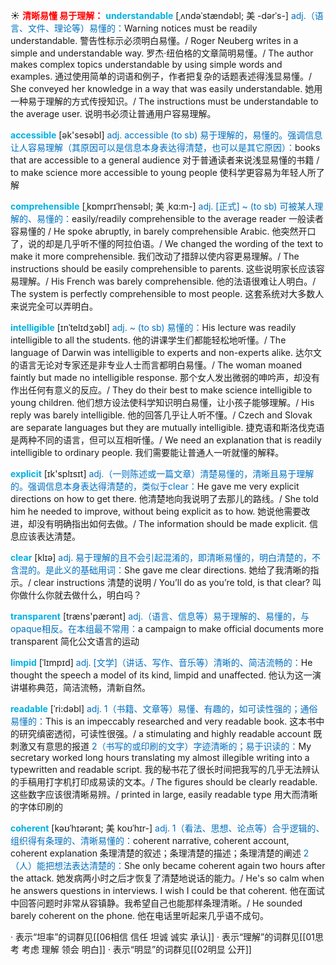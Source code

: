 ☀ <font color="red">**清晰易懂 易于理解：**</font>
<font color="sky blue">**understandable**</font> [ˌʌndəˈstændəbl; 美 -dərˈs-]
<font color="#0070c0">adj.（语言、文件、理论等）易懂的：</font>Warning notices must be readily understandable. 警告性标示必须明白易懂。/ Roger Neuberg writes in a simple and understandable way. 罗杰·纽伯格的文章简明易懂。/ The author makes complex topics understandable by using simple words and examples. 通过使用简单的词语和例子，作者把复杂的话题表述得浅显易懂。/ She conveyed her knowledge in a way that was easily understandable. 她用一种易于理解的方式传授知识。/ The instructions must be understandable to the average user. 说明书必须让普通用户容易理解。

<font color="sky blue">**accessible**</font> [ək'sesəbl] 
<font color="#0070c0">adj. accessible (to sb) 易于理解的，易懂的。强调信息让人容易理解（其原因可以是信息本身表达得清楚，也可以是其它原因）：</font>books that are accessible to a general audience 对于普通读者来说浅显易懂的书籍 / to make science more accessible to young people 使科学更容易为年轻人所了解
           
<font color="sky blue">**comprehensible**</font> [ˌkɒmprɪˈhensəbl; 美 ˌkɑ:m-]
<font color="#0070c0">adj. [正式] ~ (to sb) 可被某人理解的、易懂的：</font>easily/readily comprehensible to the average reader 一般读者容易懂的 / He spoke abruptly, in barely comprehensible Arabic. 他突然开口了，说的却是几乎听不懂的阿拉伯语。/ We changed the wording of the text to make it more comprehensible. 我们改动了措辞以使内容更易理解。/ The instructions should be easily comprehensible to parents. 这些说明家长应该容易理解。/ His French was barely comprehensible. 他的法语很难让人明白。/ The system is perfectly comprehensible to most people. 这套系统对大多数人来说完全可以弄明白。
           
<font color="sky blue">**intelligible**</font> [ɪnˈtelɪdʒəbl]
<font color="#0070c0">adj. ~ (to sb) 易懂的：</font>His lecture was readily intelligible to all the students. 他的讲课学生们都能轻松地听懂。/ The language of Darwin was intelligible to experts and non-experts alike. 达尔文的语言无论对专家还是非专业人士而言都明白易懂。/ The woman moaned faintly but made no intelligible response. 那个女人发出微弱的呻吟声，却没有作出任何有意义的反应。/ They do their best to make science intelligible to young children. 他们想方设法使科学知识明白易懂，让小孩子能够理解。/ His reply was barely intelligible. 他的回答几乎让人听不懂。/ Czech and Slovak are separate languages but they are mutually intelligible. 捷克语和斯洛伐克语是两种不同的语言，但可以互相听懂。/ We need an explanation that is readily intelligible to ordinary people. 我们需要能让普通人一听就懂的解释。

<font color="sky blue">**explicit**</font> [ɪk'splɪsɪt] 
<font color="#0070c0">adj.（一则陈述或一篇文章）清楚易懂的，清晰且易于理解的。强调信息本身表达得清楚的，类似于clear：</font>He gave me very explicit directions on how to get there. 他清楚地向我说明了去那儿的路线。/ She told him he needed to improve, without being explicit as to how. 她说他需要改进，却没有明确指出如何去做。/ The information should be made explicit. 信息应该表达清楚。

<font color="sky blue">**clear**</font> [klɪə] 
<font color="#0070c0">adj. 易于理解的且不会引起混淆的，即清晰易懂的，明白清楚的，不含混的。是此义的基础用词：</font>She gave me clear directions. 她给了我清晰的指示。/ clear instructions 清楚的说明 / You’ll do as you’re told, is that clear? 叫你做什么你就去做什么，明白吗？ 

<font color="sky blue">**transparent**</font> [træns'pærənt] 
<font color="#0070c0">adj.（语言、信息等）易于理解的、易懂的，与opaque相反。在本组最不常用：</font>a campaign to make official documents more transparent 简化公文语言的运动
           
<font color="sky blue">**limpid**</font> [ˈlɪmpɪd]
<font color="#0070c0">adj. [文学]（讲话、写作、音乐等）清晰的、简洁流畅的：</font>He thought the speech a model of its kind, limpid and unaffected. 他认为这一演讲堪称典范，简洁流畅，清新自然。
                      
<font color="sky blue">**readable**</font> [ˈri:dəbl]
<font color="#0070c0">adj. 1（书籍、文章等）易懂、有趣的，如可读性强的；通俗易懂的：</font>This is an impeccably researched and very readable book. 这本书中的研究缜密透彻，可读性很强。/ a stimulating and highly readable account 既刺激又有意思的报道 <font color="#0070c0">2（书写的或印刷的文字）字迹清晰的；易于识读的：</font>My secretary worked long hours translating my almost illegible writing into a typewritten and readable script. 我的秘书花了很长时间把我写的几乎无法辨认的手稿用打字机打印成易读的文本。/ The figures should be clearly readable. 这些数字应该很清晰易辨。/ printed in large, easily readable type 用大而清晰的字体印刷的

<font color="sky blue">**coherent**</font> [kəʊˈhɪərənt; 美 koʊˈhɪr-]
<font color="#0070c0">adj. 1（看法、思想、论点等）合乎逻辑的、组织得有条理的、清晰易懂的：</font>coherent narrative, coherent account, coherent explanation 条理清楚的叙述；条理清楚的描述；条理清楚的阐述 <font color="#0070c0">2（人）能把想法表达清楚的：</font>She only became coherent again two hours after the attack. 她发病两小时之后才恢复了清楚地说话的能力。/ He's so calm when he answers questions in interviews. I wish I could be that coherent. 他在面试中回答问题时非常从容镇静。我希望自己也能那样条理清晰。/ He sounded barely coherent on the phone. 他在电话里听起来几乎语不成句。

· 表示“坦率”的词群见[[06相信 信任 坦诚 诚实 承认]]
· 表示“理解”的词群见[[01思考 考虑 理解 领会 明白]]
· 表示“明显”的词群见[[02明显 公开]]
